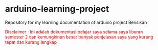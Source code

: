 # arduino-learning-project
Repository for my learning documentation of arduino project
Berisikan

<span style="color: red;">Disclaimer : Ini adalah dokumentasi belajar saya selama saya liburan semester 2 dan kemungkinan besar banyak penjelasan saya yang kurang tepat dan kurang lengkap</span>